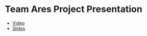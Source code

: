 # Team Ares Project Presentation
- [Video](https://www.youtube.com/watch?v=AW8TTq2ECCY&feature=youtu.be)
- [Slides](https://docs.google.com/presentation/d/1KD6xPen8dQ5_jYQcOvftmwH-LipUY-eqBgKMy07E8k4/edit?usp=sharing)
